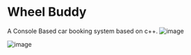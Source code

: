 # Wheel Buddy

A Console Based car booking system based on c++.
![image](https://github.com/user-attachments/assets/4e2f554d-dbed-4fce-819f-560644b32bd1)

![image](https://github.com/user-attachments/assets/5a585ea1-0662-4d5e-8cb4-8c3d3d0b0518)


